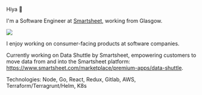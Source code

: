Hiya 👋

I'm a Software Engineer at [Smartsheet](https://www.smartsheet.com/), working from Glasgow. 

[<img src="https://img.shields.io/badge/LinkedIn-0077B5?style=for-the-badge&logo=linkedin&logoColor=white">](https://www.linkedin.com/in/beno%C3%AEt-trzpit)

I enjoy working on consumer-facing products at software companies.

Currently working on Data Shuttle by Smartsheet, empowering customers to move data from and into the Smartsheet platform: https://www.smartsheet.com/marketplace/premium-apps/data-shuttle.

Technologies: Node, Go, React, Redux, Gitlab, AWS, Terraform/Terragrunt/Helm, K8s





